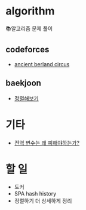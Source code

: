 # algorithm
📚알고리즘 문제 풀이

## codeforces
- [ancient berland circus](https://github.com/sooheesh/algorithm/tree/master/codeforces/1C-ancient-berland-circus)

## baekjoon
- [정렬해보기](https://github.com/sooheesh/algorithm/tree/master/baekjoon/9-sorting)

# 기타
- [전역 변수는 왜 피해야하는가?](https://github.com/sooheesh/algorithm/tree/master/etc/why-should-we-avoid-using-global-variables-in-c.md)

# 할 일
- 도커
- SPA hash history
- 정렬하기 더 상세하게 정리

